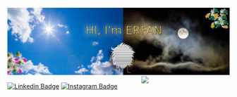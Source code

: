 ![Header image](https://raw.githubusercontent.com/erfan-bagus/erfan-bagus/main/assets/GitHub_Header.jpg)
<img align='right' src='https://media.giphy.com/media/7ywpENs4MoQko/giphy.gif' width='200"'>


[![Linkedin Badge](https://img.shields.io/badge/-Erfan%20Bagus-blue?style=flat-square&logo=Linkedin&logoColor=white&link=https://www.linkedin.com/in/erfan-bagus-200743149/)](https://www.linkedin.com/in/erfan-bagus-200743149/)
[![Instagram Badge](https://img.shields.io/badge/-Erfan%20Bagus-e4405f?style=flat-square&logo=Instagram&logoColor=white&link=https://www.instagram.com/erfan_bagus/)](https://www.instagram.com/erfan_bagus/)